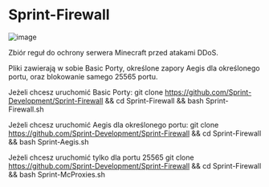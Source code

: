 # Sprint-Firewall
![image](https://user-images.githubusercontent.com/117239384/199366657-037f50fb-2e6f-48d1-b08e-c8c066a21367.png)

Zbiór reguł do ochrony serwera Minecraft przed atakami DDoS.

Pliki zawierają w sobie Basic Porty, określone zapory Aegis dla określonego portu, oraz blokowanie samego 25565 portu.

Jeżeli chcesz uruchomić Basic Porty:
git clone https://github.com/Sprint-Development/Sprint-Firewall && cd Sprint-Firewall && bash Sprint-Firewall.sh

Jeżeli chcesz uruchomić Aegis dla określonego portu:
git clone https://github.com/Sprint-Development/Sprint-Firewall && cd Sprint-Firewall && bash Sprint-Aegis.sh

Jeżeli chcesz uruchomić tylko dla portu 25565
git clone https://github.com/Sprint-Development/Sprint-Firewall && cd Sprint-Firewall && bash Sprint-McProxies.sh
